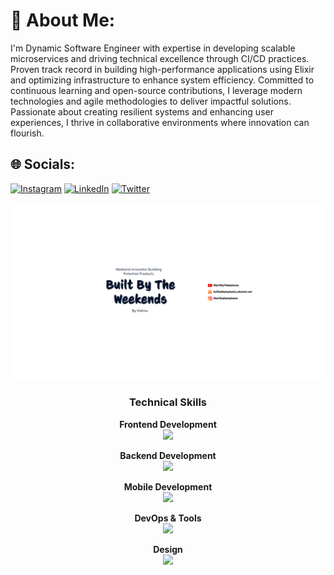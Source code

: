 # 💫 About Me:
<p> I'm Dynamic Software Engineer with expertise in developing scalable microservices and driving technical excellence through CI/CD practices. Proven track record in building high-performance applications using Elixir and optimizing infrastructure to enhance system efficiency. Committed to continuous learning and open-source contributions, I leverage modern technologies and agile methodologies to deliver impactful solutions. Passionate about creating resilient systems and enhancing user experiences, I thrive in collaborative environments where innovation can flourish.</p>

## 🌐 Socials:
[![Instagram](https://img.shields.io/badge/Instagram-%23E4405F.svg?logo=Instagram&logoColor=white)](https://instagram.com/vishnusharma.space) [![LinkedIn](https://img.shields.io/badge/LinkedIn-%230077B5.svg?logo=linkedin&logoColor=white)](https://www.linkedin.com/in/vishnusharma10/) [![Twitter](https://img.shields.io/badge/Twitter-%231DA1F2.svg?logo=Twitter&logoColor=white)](https://twitter.com/i_wish_n_u) 

<img src="https://github.com/vishnusharma10/vishnusharma10/blob/master/Untitled%20(22).png" alt="BuiltByTheWeekends">

### <p align="center">Technical Skills</p>
<p align="center">
  <strong>Frontend Development</strong><br>
  <img src="https://skillicons.dev/icons?i=html,css,bootstrap,tailwind,js,react,typescript,next" />
</p>
<p align="center">
  <strong>Backend Development</strong><br>
  <img src="https://skillicons.dev/icons?i=nodejs,express,java,golang,elixir,mysql,mongodb,firebase,solidity" />
</p>
<p align="center">
  <strong>Mobile Development</strong><br>
  <img src="https://skillicons.dev/icons?i=dart,flutter" />
</p>
<p align="center">
  <strong>DevOps & Tools</strong><br>
  <img src="https://skillicons.dev/icons?i=docker,kubernetes,git,github" />
</p>
<p align="center">
  <strong>Design</strong><br>
  <img src="https://skillicons.dev/icons?i=figma" />
</p>
